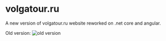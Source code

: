 # volgatour.ru

A new version of volgatour.ru website reworked on .net core and angular.

Old version:
![old version](https://alexpapay.ru/_share_not_delete/vtour_old.png "Title")
